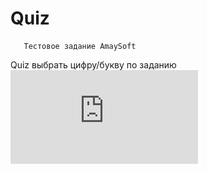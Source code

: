 # Quiz
       Тестовое задание AmaySoft

  Quiz выбрать цифру/букву по заданию
  ![PDF](https://github.com/AlexDevEdd/Quiz/blob/main/%D0%A2%D0%97%20%D0%A2%D0%B5%D1%81%D1%82%D0%BE%D0%B2%D0%BE%D0%B3%D0%BE%20%D0%B7%D0%B0%D0%B4%D0%B0%D0%BD%D0%B8%D1%8F%20AmayaSoft.pdf)
  

